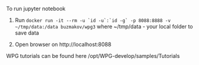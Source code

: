 To run jupyter notebook

1) Run ```docker run -it --rm -u `id -u`:`id -g` -p 8088:8888 -v ~/tmp/data:/data buzmakov/wpg3```
where ~/tmp/data - your local folder to save data

2) Open browser on http://localhost:8088

WPG tutorials can be found here /opt/WPG-develop/samples/Tutorials
